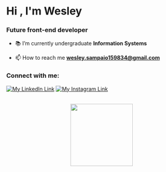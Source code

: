 <h1 align="left">Hi , I'm Wesley</h1>
<h3 align="left">Future front-end developer</h3>

- 📚 I’m currently undergraduate **Information Systems**

- 📫 How to reach me **wesley.sampaio159834@gmail.com**

<h3 align="left">Connect with me:</h3>

<div align="left" style="display: inline_block">
	<a href="https://linkedin.com/in/wesleydasilvasampaio" target="_blank"><img src="https://img.shields.io/badge/LinkedIn-0077B5?style=for-the-badge&logo=linkedin&logoColor=white" alt="My LinkedIn Link"/></a>
	<a href="https://instagram.com/_sampaiowesley" target="_blank"><img src="https://img.shields.io/badge/Instagram-E4405F?style=for-the-badge&logo=instagram&logoColor=white" alt="My Instagram Link"/></a>
</div>

<br>

<p align=center>
  <a href="https://github.com/anuraghazra/github-readme-stats" title="Go to Source" target="_blank">
    <img height=165 align="center" src="https://github-readme-stats.vercel.app/api?username=Wesley-Sampaio&show_icons=true&theme=react">
</a>

</p>

  ##
